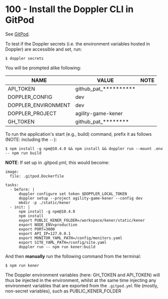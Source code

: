 # 100 - Install the Doppler CLI in GitPod

See [GitPod](https://docs.doppler.com/docs/gitpod).

To test if the Doppler secrets (i.e. the environment variables hosted in Doppler) are accessible and set, run:

```
$ doppler secrets
```

You will be prompted alike following:

| NAME | VALUE | NOTE |
| ----- | ---- | ---- |
| API_TOKEN | github_pat_********** | |
| DOPPLER_CONFIG | dev | |
| DOPPLER_ENVIRONMENT | dev | |
| DOPPLER_PROJECT | agility-game-kener | |
| GH_TOKEN | github_pat_******** | |

To run the application's start (e.g., build) command, prefix it as follows (NOTE: including the ```--```):

```
$ npm install -g npm@10.4.0 && npm install && doppler run --mount .env -- npm run build
```

**NOTE**: If set up in .gitpod.yml, this would become:

```
image:
  file: .gitpod.Dockerfile

tasks:
  - before: | 
      doppler configure set token $DOPPLER_LOCAL_TOKEN
      doppler setup --project agility-game-kener --config dev
      mkdir -p ./static/kener
  - init: |
      npm install -g npm@10.4.0
      npm install
      export PUBLIC_KENER_FOLDER=/workspace/kener/static/kener
      export NODE_ENV=production
      export PORT=3000
      export API_IP=127.0.0.1
      export MONITOR_YAML_PATH=/config/monitors.yaml
      export SITE_YAML_PATH=/config/site.yaml
      doppler run -- npm run kener:build
```

And then **manually** run the following command from the terminal:

```
$ npm run kener
```

The Doppler environment variables (here: GH_TOKEN and API_TOKEN) will thus be injected in the environment, whilst at the same time injecting any environment variables that are exported from the ```.gitpod.yml``` file (mostly, non-secret variables), such as PUBLIC_KENER_FOLDER 
